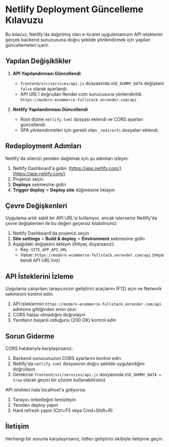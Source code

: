 # Netlify Deployment Güncelleme Kılavuzu

Bu kılavuz, Netlify'da dağıtılmış olan e-ticaret uygulamamızın API isteklerini gerçek backend sunucusuna doğru şekilde yönlendirmek için yapılan güncellemeleri içerir.

## Yapılan Değişiklikler

1. **API Yapılandırması Güncellendi**
   - `frontend/src/services/api.js` dosyasında `USE_DUMMY_DATA` değişkeni `false` olarak ayarlandı.
   - API URL'i doğrudan Render.com sunucusuna yönlendirildi: `https://modern-ecommerce-fullstack.onrender.com/api`

2. **Netlify Yapılandırması Güncellendi**
   - Root dizine `netlify.toml` dosyası eklendi ve CORS ayarları güncellendi.
   - SPA yönlendirmeleri için gerekli olan `_redirects` dosyaları eklendi.

## Redeployment Adımları

Netlify'da sitenizi yeniden dağıtmak için şu adımları izleyin:

1. Netlify Dashboard'a gidin: [https://app.netlify.com/](https://app.netlify.com/)
2. Projenizi seçin
3. **Deploys** sekmesine gidin
4. **Trigger deploy** > **Deploy site** düğmesine tıklayın

## Çevre Değişkenleri

Uygulama artık sabit bir API URL'si kullanıyor, ancak isterseniz Netlify'da çevre değişkenleri ile bu değeri geçersiz kılabilirsiniz:

1. Netlify Dashboard'da projenizi seçin
2. **Site settings** > **Build & deploy** > **Environment** sekmesine gidin
3. Aşağıdaki değişkeni ekleyin (ihtiyaç duyarsanız):
   - Key: `VITE_APP_API_URL` 
   - Value: `https://modern-ecommerce-fullstack.onrender.com/api` (veya kendi API URL'iniz)

## API İsteklerini İzleme

Uygulama çalışırken tarayıcınızın geliştirici araçlarını (F12) açın ve Network sekmesini kontrol edin:

1. API isteklerinin `https://modern-ecommerce-fullstack.onrender.com/api` adresine gittiğinden emin olun
2. CORS hatası olmadığını doğrulayın
3. Yanıtların başarılı olduğunu (200 OK) kontrol edin

## Sorun Giderme

CORS hatalarıyla karşılaşırsanız:

1. Backend sunucunuzun CORS ayarlarını kontrol edin
2. Netlify'da `netlify.toml` dosyasının doğru şekilde uygulandığını doğrulayın
3. Gerekirse `frontend/src/services/api.js` dosyasında `USE_DUMMY_DATA = true` olarak geçici bir çözüm kullanabilirsiniz

API istekleri hala localhost'a gidiyorsa:

1. Tarayıcı önbelleğini temizleyin
2. Yeniden deploy yapın
3. Hard refresh yapın (Ctrl+F5 veya Cmd+Shift+R)

## İletişim

Herhangi bir sorunla karşılaşırsanız, lütfen geliştirici ekibiyle iletişime geçin.
